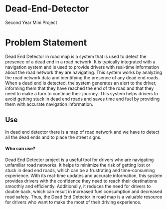 # Dead-End-Detector
Second Year Mini Project

<h1>Problem Statement</h1>
Dead End Detector in road map is a system that is used to detect the presence of a dead end in a road network. It is typically integrated with a navigation system and is used to provide drivers with real-time information about the road network they are navigating. This system works by analyzing the road network data and identifying the presence of any dead end roads. When a dead end is detected, the system generates an alert to the driver, informing them that they have reached the end of the road and that they need to make a turn to continue their journey. This system helps drivers to avoid getting stuck in dead end roads and saves time and fuel by providing them with accurate navigation information.       

<h2> Use</h2>
In dead end detector there is a map of road network and we have to detect all the dead ends and to place the street signs.

<h4>Who can use?</h4>
    Dead End Detector project is a useful tool for drivers who are navigating unfamiliar road networks. It helps to minimize the risk of getting lost or stuck in dead end roads, which can be a frustrating and time-consuming experience. With its real-time updates and accurate information, this system provides drivers with the confidence they need to reach their destinations smoothly and efficiently. Additionally, it reduces the need for drivers to double back, which can result in increased fuel consumption and decreased road safety. Thus, the Dead End Detector in road map is a valuable resource for drivers who want to make the most of their driving experience. 
